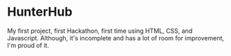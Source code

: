 # HunterHub
My first project, first Hackathon, first time using HTML, CSS, and Javascript. Although, it's incomplete and has a lot of room for improvement, I'm proud of it. 
